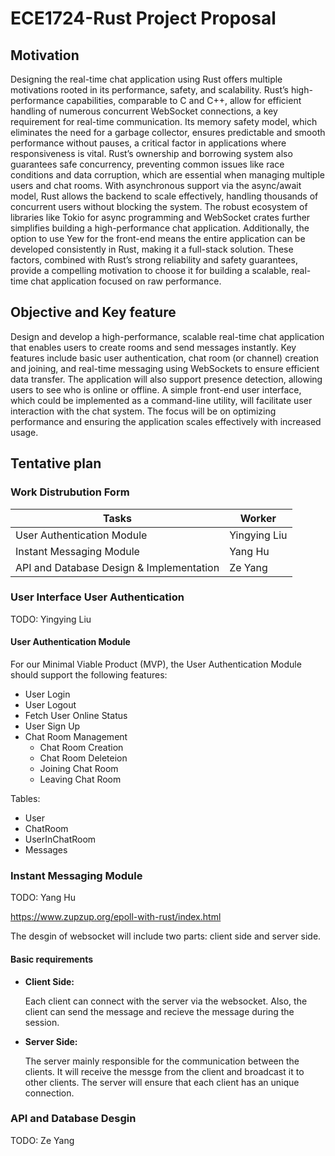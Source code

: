 # ECE1724-Rust Project Proposal

## Motivation
Designing the real-time chat application using Rust offers multiple motivations rooted in its performance, safety, and scalability. Rust’s high-performance capabilities, comparable to C and C++, allow for efficient handling of numerous concurrent WebSocket connections, a key requirement for real-time communication. Its memory safety model, which eliminates the need for a garbage collector, ensures predictable and smooth performance without pauses, a critical factor in applications where responsiveness is vital. Rust’s ownership and borrowing system also guarantees safe concurrency, preventing common issues like race conditions and data corruption, which are essential when managing multiple users and chat rooms. With asynchronous support via the async/await model, Rust allows the backend to scale effectively, handling thousands of concurrent users without blocking the system. The robust ecosystem of libraries like Tokio for async programming and WebSocket crates further simplifies building a high-performance chat application. Additionally, the option to use Yew for the front-end means the entire application can be developed consistently in Rust, making it a full-stack solution. These factors, combined with Rust’s strong reliability and safety guarantees, provide a compelling motivation to choose it for building a scalable, real-time chat application focused on raw performance.

## Objective and Key feature
Design and develop a high-performance, scalable real-time chat application that enables users to create rooms and send messages instantly. Key features include basic user authentication, chat room (or channel) creation and joining, and real-time messaging using WebSockets to ensure efficient data transfer. The application will also support presence detection, allowing users to see who is online or offline. A simple front-end user interface, which could be implemented as a command-line utility, will facilitate user interaction with the chat system. The focus will be on optimizing performance and ensuring the application scales effectively with increased usage.

## Tentative plan

### Work Distrubution Form
| Tasks      | Worker |
| ----------- | ----------- |
| User Authentication Module | Yingying Liu  |
| Instant Messaging  Module   | Yang Hu   |
| API and Database Design & Implementation  | Ze Yang  |

### User Interface User Authentication

TODO: Yingying Liu

#### User Authentication Module

For our Minimal Viable Product (MVP), the User Authentication Module should support the following features:

- User Login
- User Logout
- Fetch User Online Status
- User Sign Up
- Chat Room Management
  - Chat Room Creation
  - Chat Room Deleteion
  - Joining Chat Room
  - Leaving Chat Room

Tables:

- User
- ChatRoom
- UserInChatRoom
- Messages

### Instant Messaging Module

TODO: Yang Hu

https://www.zupzup.org/epoll-with-rust/index.html

The desgin of websocket will include two parts: client side and server side.

#### Basic requirements
* **Client Side:**

   Each client can connect with the server via the websocket. Also, the client can send the message and recieve the message during the session.
* **Server Side:** 

   The server mainly responsible for the communication between the clients. It will receive the messge from the client and broadcast it to other clients. The server will ensure that each client has an unique connection.
   

### API and Database Desgin

TODO: Ze Yang

